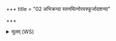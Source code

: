 +++
title = "02 अभिक्रन्दा स्तनयित्नोरवस्फूर्जादशन्या"

+++
<details><summary>मूलम् (WS)</summary>

अभिक्रन्दा स्तनयित्नोरवस्फूर्जादशन्या उत । ।  
देवा नरुतो मृडत नः पातु नो दुरितादवद्यात् ॥ ४ ॥
</details>
